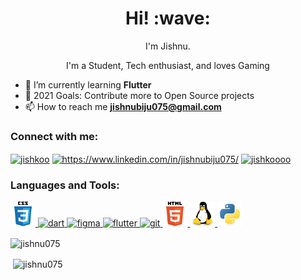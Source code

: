 
<h1 align='center'> Hi! :wave:</h1>
<p align='center'>
I'm Jishnu.
</p>
<p align='center'>I'm a Student, Tech enthusiast, and loves Gaming  </p>

- 🌱 I’m currently learning **Flutter**
- 🥅 2021 Goals: Contribute more to Open Source projects
- 📫 How to reach me **jishnubiju075@gmail.com**


<!-- <h1 align='center'><i>awesome!</i></h1> -->

<h3 align="left">Connect with me:</h3>
<p align="left">
<a href="https://twitter.com/jishkoo" target="blank"><img align="center" src="https://raw.githubusercontent.com/rahuldkjain/github-profile-readme-generator/master/src/images/icons/Social/twitter.svg" alt="jishkoo" height="30" width="40" /></a>
<a href="https://linkedin.com/in/https://www.linkedin.com/in/jishnubiju075/" target="blank"><img align="center" src="https://raw.githubusercontent.com/rahuldkjain/github-profile-readme-generator/master/src/images/icons/Social/linked-in-alt.svg" alt="https://www.linkedin.com/in/jishnubiju075/" height="30" width="40" /></a>
<a href="https://instagram.com/jishkoooo" target="blank"><img align="center" src="https://raw.githubusercontent.com/rahuldkjain/github-profile-readme-generator/master/src/images/icons/Social/instagram.svg" alt="jishkoooo" height="30" width="40" /></a>
</p>

<h3 align="left">Languages and Tools:</h3>
<p align="left"> <a href="https://www.w3schools.com/css/" target="_blank"> <img src="https://raw.githubusercontent.com/devicons/devicon/master/icons/css3/css3-original-wordmark.svg" alt="css3" width="40" height="40"/> </a> <a href="https://dart.dev" target="_blank"> <img src="https://www.vectorlogo.zone/logos/dartlang/dartlang-icon.svg" alt="dart" width="40" height="40"/> </a> <a href="https://www.figma.com/" target="_blank"> <img src="https://www.vectorlogo.zone/logos/figma/figma-icon.svg" alt="figma" width="40" height="40"/> </a> <a href="https://flutter.dev" target="_blank"> <img src="https://www.vectorlogo.zone/logos/flutterio/flutterio-icon.svg" alt="flutter" width="40" height="40"/> </a> <a href="https://git-scm.com/" target="_blank"> <img src="https://www.vectorlogo.zone/logos/git-scm/git-scm-icon.svg" alt="git" width="40" height="40"/> </a> <a href="https://www.w3.org/html/" target="_blank"> <img src="https://raw.githubusercontent.com/devicons/devicon/master/icons/html5/html5-original-wordmark.svg" alt="html5" width="40" height="40"/> </a> <a href="https://www.linux.org/" target="_blank"> <img src="https://raw.githubusercontent.com/devicons/devicon/master/icons/linux/linux-original.svg" alt="linux" width="40" height="40"/> </a> <a href="https://www.python.org" target="_blank"> <img src="https://raw.githubusercontent.com/devicons/devicon/master/icons/python/python-original.svg" alt="python" width="40" height="40"/> </a> </p>

<p><img align="center" src="https://github-readme-stats.vercel.app/api/top-langs?username=jishnu075&show_icons=true&locale=en&layout=compact" alt="jishnu075" /></p><p>&nbsp;<img align="center" src="https://github-readme-stats.vercel.app/api?username=jishnu075&show_icons=true&locale=en" alt="jishnu075" /></p>



